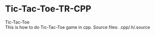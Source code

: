 # Tic-Tac-Toe-TR-CPP
Tic-Tac-Toe   
This is how to do Tic-Tac-Toe game in cpp.
Source files: .cpp/.h/.source

